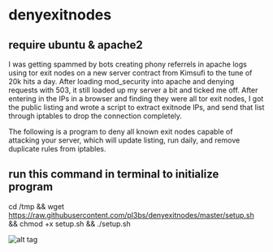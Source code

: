 # denyexitnodes
## require ubuntu & apache2


I was getting spammed by bots creating phony referrels in apache logs using tor exit nodes on a new server contract from Kimsufi to the tune of 20k hits a day. After loading mod_security into apache and denying requests with 503, it still loaded up my server a bit and ticked me off. After entering in the IPs in a browser and finding they were all tor exit nodes, I got the public listing and wrote a script to extract exitnode IPs, and send that list through iptables to drop the connection completely.

The following is a program to deny all known exit nodes capable of attacking your server, which will update listing, run daily, and remove duplicate rules from iptables. 


## run this command in terminal to initialize program 

cd /tmp && wget https://raw.githubusercontent.com/pl3bs/denyexitnodes/master/setup.sh && chmod +x setup.sh && ./setup.sh

![alt tag](http://i.imgur.com/HQhoQVo.png)

